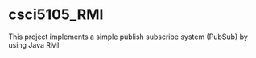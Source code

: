 csci5105_RMI
============

This project implements a simple publish subscribe system (PubSub) by using Java RMI
